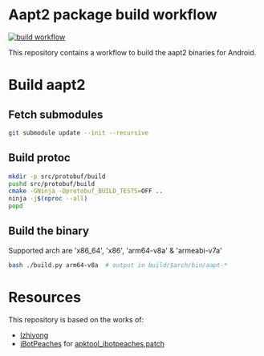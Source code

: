 # Aapt2 package build workflow

[![build workflow](https://github.com/revanced/aapt2/actions/workflows/build.yml/badge.svg)](https://github.com/revanced/aapt2/actions/workflows/build.yml)

This repository contains a workflow to build the aapt2 binaries for Android.

# Build aapt2
## Fetch submodules
```bash
git submodule update --init --recursive
```

## Build protoc
```bash
mkdir -p src/protobuf/build
pushd src/protobuf/build
cmake -GNinja -Dprotobuf_BUILD_TESTS=OFF ..
ninja -j$(nproc --all)
popd
```

## Build the binary
Supported arch are 'x86_64', 'x86', 'arm64-v8a' & 'armeabi-v7a'
```bash
bash ./build.py arm64-v8a  # output in build/$arch/bin/aapt-*
```

# Resources
This repository is based on the works of:
- [lzhiyong](https://github.com/lzhiyong/android-sdk-tools)
- [iBotPeaches](https://github.com/aosp-mirror/platform_frameworks_base/compare/main...iBotPeaches:platform_frameworks_base:apktool_14.0.0) for [apktool_ibotpeaches.patch](patches/apktool_ibotpeaches.patch])